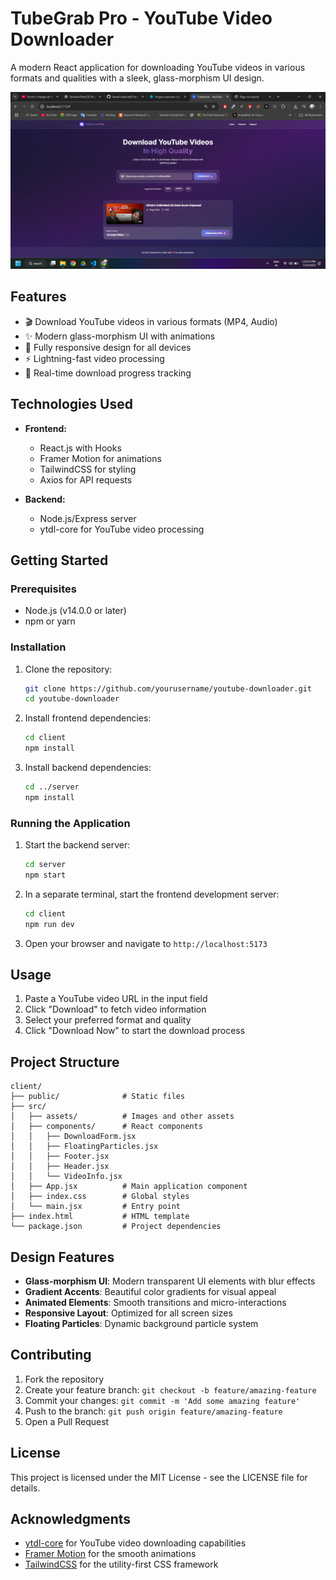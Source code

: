 # TubeGrab Pro - YouTube Video Downloader

A modern React application for downloading YouTube videos in various formats and qualities with a sleek, glass-morphism UI design.

![TubeGrab Pro](https://github.com/AmarCodeCraft/TubeGrab-Pro/blob/main/public/TubeGrabPro.png?raw=true)

## Features

- 🎬 Download YouTube videos in various formats (MP4, Audio)
- ✨ Modern glass-morphism UI with animations
- 📱 Fully responsive design for all devices
- ⚡ Lightning-fast video processing
- 🔄 Real-time download progress tracking

## Technologies Used

- **Frontend:**

  - React.js with Hooks
  - Framer Motion for animations
  - TailwindCSS for styling
  - Axios for API requests

- **Backend:**
  - Node.js/Express server
  - ytdl-core for YouTube video processing

## Getting Started

### Prerequisites

- Node.js (v14.0.0 or later)
- npm or yarn

### Installation

1. Clone the repository:

   ```bash
   git clone https://github.com/yourusername/youtube-downloader.git
   cd youtube-downloader
   ```

2. Install frontend dependencies:

   ```bash
   cd client
   npm install
   ```

3. Install backend dependencies:
   ```bash
   cd ../server
   npm install
   ```

### Running the Application

1. Start the backend server:

   ```bash
   cd server
   npm start
   ```

2. In a separate terminal, start the frontend development server:

   ```bash
   cd client
   npm run dev
   ```

3. Open your browser and navigate to `http://localhost:5173`

## Usage

1. Paste a YouTube video URL in the input field
2. Click "Download" to fetch video information
3. Select your preferred format and quality
4. Click "Download Now" to start the download process

## Project Structure

```
client/
├── public/              # Static files
├── src/
│   ├── assets/          # Images and other assets
│   ├── components/      # React components
│   │   ├── DownloadForm.jsx
│   │   ├── FloatingParticles.jsx
│   │   ├── Footer.jsx
│   │   ├── Header.jsx
│   │   └── VideoInfo.jsx
│   ├── App.jsx          # Main application component
│   ├── index.css        # Global styles
│   └── main.jsx         # Entry point
├── index.html           # HTML template
└── package.json         # Project dependencies
```

## Design Features

- **Glass-morphism UI**: Modern transparent UI elements with blur effects
- **Gradient Accents**: Beautiful color gradients for visual appeal
- **Animated Elements**: Smooth transitions and micro-interactions
- **Responsive Layout**: Optimized for all screen sizes
- **Floating Particles**: Dynamic background particle system

## Contributing

1. Fork the repository
2. Create your feature branch: `git checkout -b feature/amazing-feature`
3. Commit your changes: `git commit -m 'Add some amazing feature'`
4. Push to the branch: `git push origin feature/amazing-feature`
5. Open a Pull Request

## License

This project is licensed under the MIT License - see the LICENSE file for details.

## Acknowledgments

- [ytdl-core](https://github.com/fent/node-ytdl-core) for YouTube video downloading capabilities
- [Framer Motion](https://www.framer.com/motion/) for the smooth animations
- [TailwindCSS](https://tailwindcss.com/) for the utility-first CSS framework
